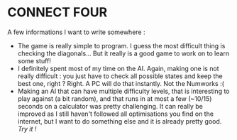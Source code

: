 # CONNECT FOUR

A few informations I want to write somewhere :

- The game is really simple to program. I guess the most difficult thing is checking the diagonals... But it really is a good game to work on to learn some stuff!
- I definitely spent most of my time on the AI. Again, making one is not really difficult : you just have to check all possible states and keep the best one, right ? Right. A PC will do that instantly. Not the Numworks :(
- Making an AI that can have multiple difficulty levels, that is interesting to play against (a bit random), and that runs in at most a few (~10/15) seconds on a calculator was pretty challenging. It can really be improved as I still haven't followed all optimisations you find on the internet, but I want to do something else and it is already pretty good. *Try it !*
